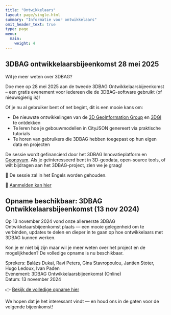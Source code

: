 ```yaml
---
title: "Ontwikkelaars"
layout: page/single.html
summary: "Informatie voor ontwikkelaars"
omit_header_text: true
type: page
menu:
  main:
    weight: 4
---
```


## 3DBAG ontwikkelaarsbijeenkomst 28 mei 2025

Wil je meer weten over 3DBAG?

Doe mee op 28 mei 2025 aan de tweede 3DBAG Ontwikkelaarsbijeenkomst – een gratis evenement voor iedereen die de 3DBAG-software gebruikt (of nieuwsgierig is)!

Of je nu al gebruiker bent of net begint, dit is een mooie kans om:

- De nieuwste ontwikkelingen van de [3D GeoInformation Group](https://3d.bk.tudelft.nl/) en [3DGI](https://3dgi.nl/) te ontdekken
- Te leren hoe je gebouwmodellen in CityJSON genereert via praktische tutorials
- Te horen van gebruikers die 3DBAG hebben toegepast op hun eigen data en projecten

De sessie wordt gefinancierd door het 3DBAG Innovatieplatform en [Geonovum](https://www.geonovum.nl/).
Als je geïnteresseerd bent in 3D-geodata, open-source tools, of wilt bijdragen aan het 3DBAG-project, zien we je graag!

📍 De sessie zal in het Engels worden gehouden.

🔗 [Aanmelden kan hier](https://www.geonovum.nl/agenda/3dbag-developers-meeting-may-28-2025)

##  Opname beschikbaar: 3DBAG Ontwikkelaarsbijeenkomst (13 nov 2024)

Op 13 november 2024 vond onze allereerste 3DBAG Ontwikkelaarsbijeenkomst plaats — een mooie gelegenheid om te verbinden, updates te delen en dieper in te gaan op hoe ontwikkelaars met 3DBAG kunnen werken.

Kon je er niet bij zijn maar wil je meer weten over het project en de mogelijkheden? De volledige opname is nu beschikbaar.

Sprekers:
Balázs Dukai, Ravi Peters, Gina Stavropoulou, Jantien Stoter, Hugo Ledoux, Ivan Pađen  
Evenement: 3DBAG Ontwikkelaarsbijeenkomst (Online)  
Datum: 13 november 2024

👉 [Bekijk de volledige opname hier](https://www.youtube.com/watch?v=jctlRddCgiU)

We hopen dat je het interessant vindt — en houd ons in de gaten voor de volgende bijeenkomst!